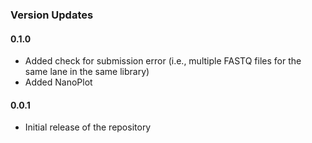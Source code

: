 ### Version Updates

#### 0.1.0
* Added check for submission error (i.e., multiple FASTQ files for the same lane in the same library)
* Added NanoPlot

#### 0.0.1
* Initial release of the repository
